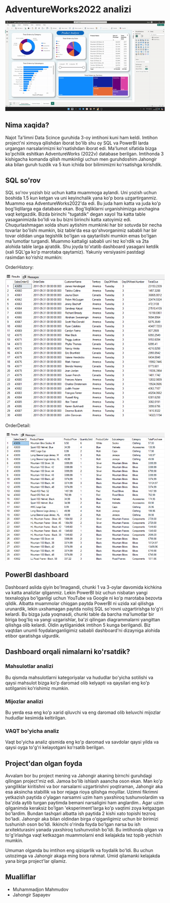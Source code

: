# AdventureWorks2022 analizi

![alt text](images/g.gif)

## Nima xaqida?
Najot Ta'limni Data Scince guruhida 3-oy imtihoni kuni ham keldi. Imtihon project'ni ximoya qilishdan iborat bo'lib shu oy SQL va PowerBI larda urgangan narsalarimizni ko'rsatishdan iborat edi. Ma'lumot sifatida bizga ko'pchilik eshitkan AdventureWorks (2022v) database berilgan. Imtihonda 3 kishigacha komanda qilish mumkinligi uchun men guruhdoshim Jahongir aka bilan guruh tuzdik va 5 kun ichida bor bilimimizni ko'rsatishga kirishdik.

## SQL so'rov
SQL so'rov yozish biz uchun katta muammoga aylandi. Uni yozish uchun boshida 1.5 kun ketgan va uni keyinchalik yana ko'p bora uzgartirganmiz. Muammo esa AdventureWorks2022'da edi. Bu juda ham katta va juda ko'p bog'liqlilarga ega database ekan. Bog'liqliklarni urganishimizga anchagina vaqt ketgazdik.
Bizda birinchi "tugatdik" degan xayol 1ta katta table yasaganimizda bo'ldi va bu bizni birinchi katta xatoyimiz edi. Chuqurlashmagan xolda shuni aytishim mumkinki har bir sotuvda bir necha tovarlar bo'lishi mumkin, biz table'da esa qo'shvorganimiz sababli har bir tovar oldidan unga tegishlik bo'lgan va qaytarilishi mumkin emas bo'lgan ma'lumotlar turgandi. Muammo kattaligi sababli uni tez ko'rdik va 2ta alohida table larga ajratdik. Shu joyda to'xtatib dashboard yasagani ketdik (xali SQL'ga ko'p marotaba qaytamiz). Yakuniy versiyasini pastdagi rasimdan ko'rishiz mumkin:

OrderHistory:

![alt text](images/table1.png)

OrderDetail:

![alt text](images/table2.png)

## PowerBI dashboard
Dashboard aslida qiyin bo'lmagandi, chunki 1 va 3-oylar davomida kichkina va katta analizlar qilganmiz. Lekin PowerBI biz uchun nisbatan yangi texnalogiya bo'lganligi uchun YouTube va Google ni ko'p marotaba bezovta qildik. Albatta muammolar chiqgan paytda PowerBI ni uzida xal qilishga urunardik, lekin uxshamagan paytda noiloj SQL so'rovni uzgartirishga to'g'ri kelardi. Bu bizga juda yoqmasdi, chunki table da barcha ma'lumotlar bir biriga bog'liq va yangi uzgarishlar, ba'zi qilingan diagrammalarni yangittan qilishga olib kelardi.
Oldin aytilganidek imtihon 5 kunga berilgandi. Biz vaqtdan unumli foydalanganligimiz sababli dashboard'ni dizayniga alohida etibor qaratishga ulgurdik.

## Dashboard orqali nimalarni ko'rsatdik?

### Mahsulotlar analizi
Bu qismda mahsulotlarni kategoriyalar va hududlar bo'yicha sotilishi va qaysi mahsulot bizga ko'p daromad olib kelyapti va qaysilari eng ko'p sotilganini ko'rishimiz mumkin.

### Mijozlar analizi
Bu yerda esa eng ko'p xarid qiluvchi va eng daromad olib keluvchi mijozlar hududlar kesimida keltirilgan.

### VAQT bo'yicha analiz
Vaqt bo'yicha analiz qismida eng ko'p daromad va savdolar qaysi yilda va qaysi oyga to'g'ri kelayotgani ko'rsatib berilgan.

## Project'dan olgan foyda
Avvalam bor bu project mening va Jahongir akaning birnchi guruhdagi qilingan project'miz edi. Jamoa bo'lib ishlash aaancha oson ekan. Man ko'p yangiliklar kiritishni va bor narsalarni uzgartirishni yoqtiraman, Jahongir aka esa aksincha stabillik va bor rejaga rioya qilishga moyillar. Uzimni fikrimni yetkazish paytida o'ylagan narsamni uzim ham yaxshiroq tushunvolardim va ba'zida aytib turgan paytimda bemani narsaligini ham anglardim.. Agar uzim qilganimda keraksiz bo'lgan 'eksperiment'larga ko'p vaqtimi zoya ketgazgan bo'lardim. Bundan tashqari albatta ish paytida 2 kishi xato topishi tezroq bo'ladi. Jahongir aka bilan oldindan birga o'qiganligimiz uchun bir birimizi tushunish oson bo'ldi.
Ikkinchi o'rinda foyda bo'lgan narsa bu ish arxitekturasini yanada yaxshiroq tushunvolish bo'ldi. Bu imtihonda qilgan va to'g'irlashga vaqt ketkazgan muammolarni endi kelajakda tez topib yechish mumkin.

Umuman olganda bu imtihon eng qiziqarlik va foydalik bo'ldi. Bu uchun ustozimga va Jahongir akaga ming bora rahmat. Umid qilamanki kelajakda yana birga project'lar qilamiz.

## Mualliflar
- Muhammadjon Mahmudov
- Jahongir Sapayev